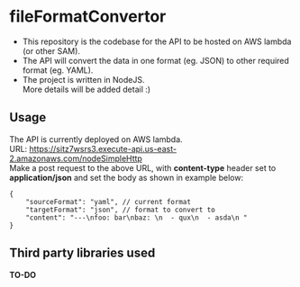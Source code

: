 # fileFormatConvertor
+ This repository is the codebase for the API to be hosted on AWS lambda (or other SAM). <br />
+ The API will convert the data in one format (eg. JSON) to other required format (eg. YAML). <br />
+ The project is written in NodeJS. <br />
More details will be added detail :) <br />


## Usage
The API is currently deployed on AWS lambda. <br />
URL: https://sitz7wsrs3.execute-api.us-east-2.amazonaws.com/nodeSimpleHttp <br />
Make a post request to the above URL,  with **content-type** header set to **application/json** and set the body as shown in example below:

    {
	    "sourceFormat": "yaml", // current format
	    "targetFormat": "json", // format to convert to 
	    "content": "---\nfoo: bar\nbaz: \n  - qux\n  - asda\n "
    }


## Third party libraries used
**TO-DO**


